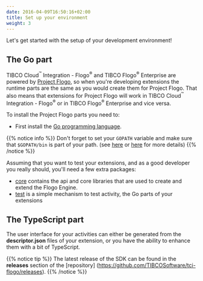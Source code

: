 ```yaml
---
date: 2016-04-09T16:50:16+02:00
title: Set up your environment
weight: 3
---
```


Let's get started with the setup of your development environment!

## The Go part
TIBCO Cloud<sup>&trade;</sup> Integration - Flogo<sup>&reg;</sup> and TIBCO Flogo<sup>&reg;</sup> Enterprise are powered by [Project Flogo](https://flogo.io), so when you're developing extensions the runtime parts are the same as you would create them for Project Flogo. That also means that extensions for Project Flogo will work in TIBCO Cloud<sup>&trade;</sup> Integration - Flogo<sup>&reg;</sup> or in TIBCO Flogo<sup>&reg;</sup> Enterprise and vice versa.

To install the Project Flogo parts you need to:

* First install the [Go programming language](https://golang.org/doc/install). 

{{% notice info %}}
Don't forget to set your `GOPATH` variable and make sure that `$GOPATH/bin` is part of your path. (see [here](https://golang.org/doc/code.html#GOPATH) or [here](https://github.com/golang/go/wiki/Setting-GOPATH) for more details)
{{% /notice %}}

Assuming that you want to test your extensions, and as a good developer you really should, you'll need a few extra packages:

* [core](https://github.com/project-flogo/core) contains the api and core libraries that are used to create and extend the Flogo Engine.
* [test](https://github.com/project-flogo/contrib/blob/master/activity/rest/activity_test.go) is a simple mechanism to test activity, the Go parts of your extensions

## The TypeScript part
The user interface for your activities can either be generated from the **descriptor.json** files of your extension, or you have the ability to enhance them with a bit of TypeScript.

{{% notice tip %}}
The latest release of the SDK can be found in the **releases** section of the [repository] (https://github.com/TIBCOSoftware/tci-flogo/releases).
{{% /notice %}}

